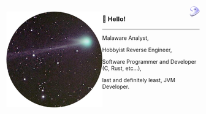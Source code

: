 <a href="https://gentoo.org">
     <img
          align="right" alt="Gentoo Linux" width="25"
          src="/assets/gentoo.svg"
     />
</a>

<img
     align="left" alt="Scherso" width="250px"
     src="/assets/Scherso.png"
/>

<h3 align="left">

   👋 Hello! 

</h3>

<hr>

Malaware Analyst,

Hobbyist Reverse Engineer,

Software Programmer and Developer (C, Rust, etc...), 

last and definitely least, JVM Developer.

<!---
Scherso/Scherso is a ✨ special ✨ repository because its `README.md` (this file) appears on your GitHub profile.
You can click the Preview link to take a look at your changes.
--->
